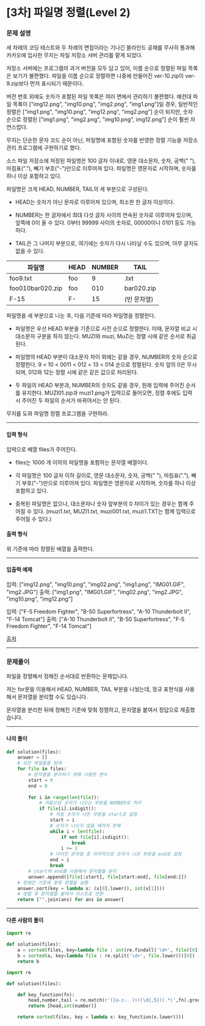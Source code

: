 # \[3차] 파일명 정렬(Level 2)

### 문제 설명

세 차례의 코딩 테스트와 두 차례의 면접이라는 기나긴 블라인드 공채를 무사히 통과해 카카오에 입사한 무지는 파일 저장소 서버 관리를 맡게 되었다.   

저장소 서버에는 프로그램의 과거 버전을 모두 담고 있어, 이름 순으로 정렬된 파일 목록은 보기가 불편했다. 파일을 이름 순으로 정렬하면 나중에 만들어진 ver-10.zip이 ver-9.zip보다 먼저 표시되기 때문이다.   

버전 번호 외에도 숫자가 포함된 파일 목록은 여러 면에서 관리하기 불편했다. 예컨대 파일 목록이 \["img12.png", "img10.png", "img2.png", "img1.png"]일 경우, 일반적인 정렬은 \["img1.png", "img10.png", "img12.png", "img2.png"] 순이 되지만, 숫자 순으로 정렬된 \["img1.png", "img2.png", "img10.png", img12.png"] 순이 훨씬 자연스럽다.   

무지는 단순한 문자 코드 순이 아닌, 파일명에 포함된 숫자를 반영한 정렬 기능을 저장소 관리 프로그램에 구현하기로 했다.   

소스 파일 저장소에 저장된 파일명은 100 글자 이내로, 영문 대소문자, 숫자, 공백(" "), 마침표("."), 빼기 부호("-")만으로 이루어져 있다. 파일명은 영문자로 시작하며, 숫자를 하나 이상 포함하고 있다.   

파일명은 크게 HEAD, NUMBER, TAIL의 세 부분으로 구성된다.   

* HEAD는 숫자가 아닌 문자로 이루어져 있으며, 최소한 한 글자 이상이다.

* NUMBER는 한 글자에서 최대 다섯 글자 사이의 연속된 숫자로 이루어져 있으며, 앞쪽에 0이 올 수 있다. 0부터 99999 사이의 숫자로, 00000이나 0101 등도 가능하다.

* TAIL은 그 나머지 부분으로, 여기에는 숫자가 다시 나타날 수도 있으며, 아무 글자도 없을 수 있다.

|파일명|	HEAD|	NUMBER|	TAIL|
|-|-|-|-|
|foo9.txt|	foo|	9|	.txt|
|foo010bar020.zip|	foo|	010|	bar020.zip|
|F-15|	F-|	15|	(빈 문자열)|

파일명을 세 부분으로 나눈 후, 다음 기준에 따라 파일명을 정렬한다.   

* 파일명은 우선 HEAD 부분을 기준으로 사전 순으로 정렬한다. 이때, 문자열 비교 시 대소문자 구분을 하지 않는다. MUZI와 muzi, MuZi는 정렬 시에 같은 순서로 취급된다.

* 파일명의 HEAD 부분이 대소문자 차이 외에는 같을 경우, NUMBER의 숫자 순으로 정렬한다. 9 < 10 < 0011 < 012 < 13 < 014 순으로 정렬된다. 숫자 앞의 0은 무시되며, 012와 12는 정렬 시에 같은 같은 값으로 처리된다.

* 두 파일의 HEAD 부분과, NUMBER의 숫자도 같을 경우, 원래 입력에 주어진 순서를 유지한다. MUZI01.zip과 muzi1.png가 입력으로 들어오면, 정렬 후에도 입력 시 주어진 두 파일의 순서가 바뀌어서는 안 된다.

무지를 도와 파일명 정렬 프로그램을 구현하라.   

---

#### 입력 형식

입력으로 배열 files가 주어진다.   

* files는 1000 개 이하의 파일명을 포함하는 문자열 배열이다.

* 각 파일명은 100 글자 이하 길이로, 영문 대소문자, 숫자, 공백(" "), 마침표("."), 빼기 부호("-")만으로 이루어져 있다. 파일명은 영문자로 시작하며, 숫자를 하나 이상 포함하고 있다.

* 중복된 파일명은 없으나, 대소문자나 숫자 앞부분의 0 차이가 있는 경우는 함께 주어질 수 있다. (muzi1.txt, MUZI1.txt, muzi001.txt, muzi1.TXT는 함께 입력으로 주어질 수 있다.)

#### 출력 형식

위 기준에 따라 정렬된 배열을 출력한다.   

---

#### 입출력 예제

입력: \["img12.png", "img10.png", "img02.png", "img1.png", "IMG01.GIF", "img2.JPG"]
출력: \["img1.png", "IMG01.GIF", "img02.png", "img2.JPG", "img10.png", "img12.png"]

입력: \["F-5 Freedom Fighter", "B-50 Superfortress", "A-10 Thunderbolt II", "F-14 Tomcat"]
출력: \["A-10 Thunderbolt II", "B-50 Superfortress", "F-5 Freedom Fighter", "F-14 Tomcat"]

[출처](https://programmers.co.kr/learn/courses/30/lessons/17686)

---

### 문제풀이

파일을 정렬해서 정해진 순서대로 반환하는 문제입니다.   

저는 for문을 이용해서 HEAD, NUMBER, TAIL 부분을 나눴는데, 정규 표현식을 사용해서 문자열을 분리할 수도 있습니다.   

문자열을 분리한 뒤에 정해진 기준에 맞춰 정렬하고, 문자열을 붙여서 정답으로 제출했습니다.   

---

#### 나의 풀이
~~~python
def solution(files):
    answer = []
    # 모든 파일들을 탐색
    for file in files:
        # 문자열을 분리하기 위해 사용한 변수
        start = 0
        end = 0
        
        for i in range(len(file)):
            # 처음으로 숫자가 나오는 부분을 NUMBER로 처리
            if file[i].isdigit():
                # 처음 숫자가 나온 부분을 start로 설정
                start = i
                # 숫자가 나오지 않을 때까지 반복
                while i < len(file):
                    if not file[i].isdigit():
                        break
                    i += 1
                # 이어진 문자열 중 마지막으로 숫자가 나온 부분을 end로 설정
                end = i
                break
        # start와 end를 이용해서 문자열을 분리
        answer.append([file[:start], file[start:end], file[end:]])
    # 정해진 기준에 맞춰 정렬을 실행
    answer.sort(key = lambda x: (x[0].lower(), int(x[1])))
    # 정렬 후 문자열을 붙여서 리스트로 반환
    return ["".join(ans) for ans in answer]
~~~

---

#### 다른 사람의 풀이

~~~python
import re

def solution(files):
    a = sorted(files, key=lambda file : int(re.findall('\d+', file)[0]))
    b = sorted(a, key=lambda file : re.split('\d+', file.lower())[0])
    return b
~~~

~~~python
import re

def solution(files):

    def key_function(fn):
        head,number,tail = re.match(r'([a-z-. ]+)(\d{,5})(.*)',fn).groups()
        return [head,int(number)]

    return sorted(files, key = lambda x: key_function(x.lower()))
~~~
